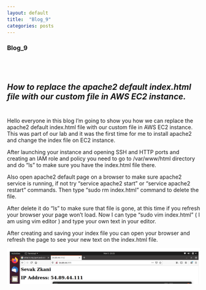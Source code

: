 ```yaml
---
layout: default
title:  "Blog_9"
categories: posts
---
```


### Blog_9
<br><br>

## *How to replace the apache2 default index.html file with our custom file in AWS EC2 instance.*<br><br>

Hello everyone in this blog I’m going to show you how we can replace the apache2 default index.html file
with our custom file in AWS EC2 instance. This was part of our lab and it was the first time for me to 
install apache2 and change the index file on EC2 instance.

After launching your instance and opening SSH and HTTP ports and creating an IAM role and policy you need 
to go to /var/www/html directory and do “ls” to make sure you have the index.html file there.

Also open apache2 default page on a browser to make sure apache2 service is running, 
if not try “service apache2 start” or “service apache2 restart” commands.
Then type “sudo rm index.html” command to delete the file.

After delete it do “ls” to make sure that file is gone,
at this time if you refresh your browser your page won’t load.
Now I can type “sudo vim index.html” ( I am using vim editor ) and type your own text in your editor.

After creating and saving your index file you can open your browser and refresh the page to see your new text on the index.html file. 


![image](https://raw.githubusercontent.com/sevakZ/sevakZ.github.io/master/docs/_image/Blog9.PNG)<br><br><br><br><br>










 
 
 
 
 
    
